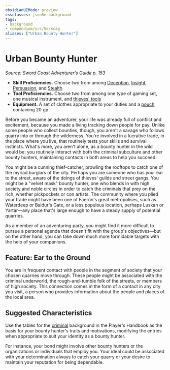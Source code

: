```yaml
---
obsidianUIMode: preview
cssclasses: json5e-background
tags:
- background
- compendium/src/5e/scag
aliases: ["Urban Bounty Hunter"]
---
```

# Urban Bounty Hunter
*Source: Sword Coast Adventurer's Guide p. 153*  

- **Skill Proficiencies.** Choose two from among [Deception](2-Mechanics/CLI/rules/skills.md#Deception), [Insight](2-Mechanics/CLI/rules/skills.md#Insight), [Persuasion](2-Mechanics/CLI/rules/skills.md#Persuasion), and [Stealth](2-Mechanics/CLI/rules/skills.md#Stealth)  
- **Tool Proficiencies.** Choose two from among one type of gaming set, one musical instrument, and [thieves' tools](2-Mechanics/CLI/items/thieves-tools.md)  
- **Equipment.** A set of clothes appropriate to your duties and a [pouch](2-Mechanics/CLI/items/pouch.md) containing 20 gp  

Before you became an adventurer, your life was already full of conflict and excitement, because you made a living tracking down people for pay. Unlike some people who collect bounties, though, you aren't a savage who follows quarry into or through the wilderness. You're involved in a lucrative trade, in the place where you live, that routinely tests your skills and survival instincts. What's more, you aren't alone, as a bounty hunter in the wild would be: you routinely interact with both the criminal subculture and other bounty hunters, maintaining contacts in both areas to help you succeed.

You might be a cunning thief-catcher, prowling the rooftops to catch one of the myriad burglars of the city. Perhaps you are someone who has your ear to the street, aware of the doings of thieves' guilds and street gangs. You might be a "velvet mask" bounty hunter, one who blends in with high society and noble circles in order to catch the criminals that prey on the rich, whether pickpockets or con artists. The community where you plied your trade might have been one of Faerûn's great metropolises, such as Waterdeep or Baldur's Gate, or a less populous location, perhaps Luskan or Yartar—any place that's large enough to have a steady supply of potential quarries.

As a member of an adventuring party, you might find it more difficult to pursue a personal agenda that doesn't fit with the group's objectives—but on the other hand, you can take down much more formidable targets with the help of your companions.

## Feature: Ear to the Ground

You are in frequent contact with people in the segment of society that your chosen quarries move through. These people might be associated with the criminal underworld, the rough-and-tumble folk of the streets, or members of high society. This connection comes in the form of a contact in any city you visit, a person who provides information about the people and places of the local area.

## Suggested Characteristics

Use the tables for the [criminal](2-Mechanics/CLI/backgrounds/criminal.md) background in the Player's Handbook as the basis for your bounty hunter's traits and motivations, modifying the entries when appropriate to suit your identity as a bounty hunter.

For instance, your bond might involve other bounty hunters or the organizations or individuals that employ you. Your ideal could be associated with your determination always to catch your quarry or your desire to maintain your reputation for being dependable.